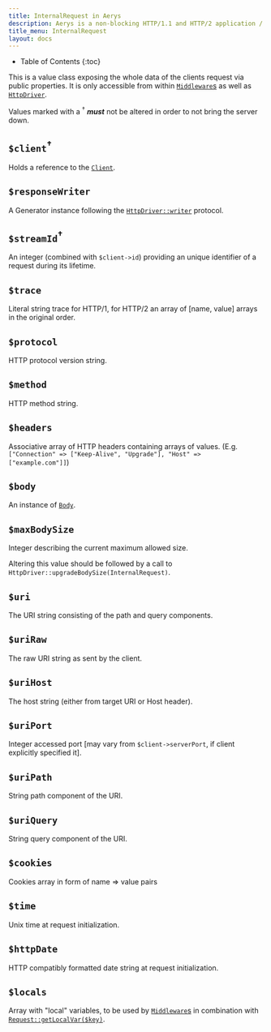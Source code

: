 ```yaml
---
title: InternalRequest in Aerys
description: Aerys is a non-blocking HTTP/1.1 and HTTP/2 application / websocket / static file server.
title_menu: InternalRequest
layout: docs
---
```


* Table of Contents
{:toc}

This is a value class exposing the whole data of the clients request via public properties. It is only accessible from within [`Middleware`s](middleware.html) as well as [`HttpDriver`](httpdriver.html).

Values marked with a <sup>†</sup> **_must_** not be altered in order to not bring the server down.

## `$client`<sup>†</sup>

Holds a reference to the [`Client`](client.html).

## `$responseWriter`

A Generator instance following the [`HttpDriver::writer`](httpdriver.html) protocol.

## `$streamId`<sup>†</sup>

An integer (combined with `$client->id`) providing an unique identifier of a request during its lifetime.

## `$trace`

Literal string trace for HTTP/1, for HTTP/2 an array of [name, value] arrays in the original order.

## `$protocol`

HTTP protocol version string.

## `$method`

HTTP method string.

## `$headers`

Associative array of HTTP headers containing arrays of values. (E.g. `["Connection" => ["Keep-Alive", "Upgrade"], "Host" => ["example.com"]]`)

## `$body`

An instance of [`Body`](body.html).

## `$maxBodySize`

Integer describing the current maximum allowed size.

Altering this value should be followed by a call to `HttpDriver::upgradeBodySize(InternalRequest)`.

## `$uri`

The URI string consisting of the path and query components.

## `$uriRaw`

The raw URI string as sent by the client.

## `$uriHost`

The host string (either from target URI or Host header).

## `$uriPort`

Integer accessed port [may vary from `$client->serverPort`, if client explicitly specified it].

## `$uriPath`

String path component of the URI.

## `$uriQuery`

String query component of the URI.

## `$cookies`

Cookies array in form of name => value pairs

## `$time`

Unix time at request initialization.

## `$httpDate`

HTTP compatibly formatted date string at request initialization.

## `$locals`

Array with "local" variables, to be used by [`Middleware`s](middleware.md) in combination with [`Request::getLocalVar($key)`](request.md).